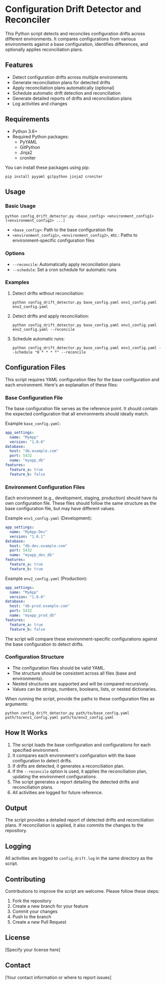 # Configuration Drift Detector and Reconciler

This Python script detects and reconciles configuration drifts across different environments. It compares configurations from various environments against a base configuration, identifies differences, and optionally applies reconciliation plans.

## Features

- Detect configuration drifts across multiple environments
- Generate reconciliation plans for detected drifts
- Apply reconciliation plans automatically (optional)
- Schedule automatic drift detection and reconciliation
- Generate detailed reports of drifts and reconciliation plans
- Log activities and changes

## Requirements

- Python 3.6+
- Required Python packages:
  - PyYAML
  - GitPython
  - Jinja2
  - croniter

You can install these packages using pip:

```
pip install pyyaml gitpython jinja2 croniter
```

## Usage

### Basic Usage

```
python config_drift_detector.py <base_config> <environment_config1> [<environment_config2> ...]
```

- `<base_config>`: Path to the base configuration file
- `<environment_config1>`, `<environment_config2>`, etc.: Paths to environment-specific configuration files

### Options

- `--reconcile`: Automatically apply reconciliation plans
- `--schedule`: Set a cron schedule for automatic runs

### Examples

1. Detect drifts without reconciliation:
   ```
   python config_drift_detector.py base_config.yaml env1_config.yaml env2_config.yaml
   ```

2. Detect drifts and apply reconciliation:
   ```
   python config_drift_detector.py base_config.yaml env1_config.yaml env2_config.yaml --reconcile
   ```

3. Schedule automatic runs:
   ```
   python config_drift_detector.py base_config.yaml env1_config.yaml --schedule "0 * * * *" --reconcile
   ```

## Configuration Files

This script requires YAML configuration files for the base configuration and each environment. Here's an explanation of these files:

### Base Configuration File

The base configuration file serves as the reference point. It should contain the expected configuration that all environments should ideally match.

Example `base_config.yaml`:

```yaml
app_settings:
  name: "MyApp"
  version: "1.0.0"
database:
  host: "db.example.com"
  port: 5432
  name: "myapp_db"
features:
  feature_a: true
  feature_b: false
```

### Environment Configuration Files

Each environment (e.g., development, staging, production) should have its own configuration file. These files should follow the same structure as the base configuration file, but may have different values.

Example `env1_config.yaml` (Development):

```yaml
app_settings:
  name: "MyApp-Dev"
  version: "1.0.1"
database:
  host: "db-dev.example.com"
  port: 5432
  name: "myapp_dev_db"
features:
  feature_a: true
  feature_b: true
```

Example `env2_config.yaml` (Production):

```yaml
app_settings:
  name: "MyApp"
  version: "1.0.0"
database:
  host: "db-prod.example.com"
  port: 5432
  name: "myapp_prod_db"
features:
  feature_a: true
  feature_b: false
```

The script will compare these environment-specific configurations against the base configuration to detect drifts.

### Configuration Structure

- The configuration files should be valid YAML.
- The structure should be consistent across all files (base and environments).
- Nested structures are supported and will be compared recursively.
- Values can be strings, numbers, booleans, lists, or nested dictionaries.

When running the script, provide the paths to these configuration files as arguments:

```
python config_drift_detector.py path/to/base_config.yaml path/to/env1_config.yaml path/to/env2_config.yaml
```

## How It Works

1. The script loads the base configuration and configurations for each specified environment.
2. It compares each environment's configuration with the base configuration to detect drifts.
3. If drifts are detected, it generates a reconciliation plan.
4. If the `--reconcile` option is used, it applies the reconciliation plan, updating the environment configurations.
5. The script generates a report detailing the detected drifts and reconciliation plans.
6. All activities are logged for future reference.

## Output

The script provides a detailed report of detected drifts and reconciliation plans. If reconciliation is applied, it also commits the changes to the repository.

## Logging

All activities are logged to `config_drift.log` in the same directory as the script.

## Contributing

Contributions to improve the script are welcome. Please follow these steps:

1. Fork the repository
2. Create a new branch for your feature
3. Commit your changes
4. Push to the branch
5. Create a new Pull Request

## License

[Specify your license here]

## Contact

[Your contact information or where to report issues]